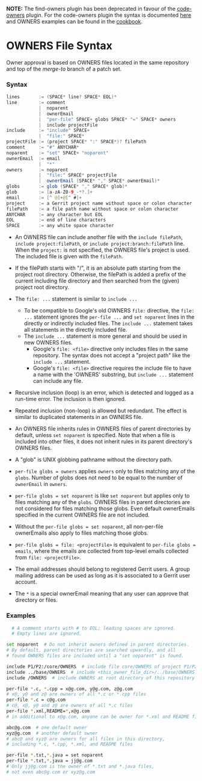 **NOTE:** The find-owners plugin has been deprecated in favour of the
[code-owners](https://android-review.googlesource.com/plugins/code-owners/Documentation/index.html)
plugin. For the code-owners plugin the syntax is documented
[here](https://android-review.googlesource.com/plugins/code-owners/Documentation/backend-find-owners.html#syntax)
and OWNERS examples can be found in the
[cookbook](https://android-review.googlesource.com/plugins/code-owners/Documentation/backend-find-owners-cookbook.html).

OWNERS File Syntax
==================

Owner approval is based on OWNERS files located in the same
repository and top of the _merge-to_ branch of a patch set.

### Syntax

```java
lines       := (SPACE* line? SPACE* EOL)*
line        := comment
            |  noparent
            |  ownerEmail
            |  "per-file" SPACE+ globs SPACE* "=" SPACE* owners
            |  include projectFile
include     := "include" SPACE+
            |  "file:" SPACE*
projectFile := (project SPACE* ":" SPACE*)? filePath
comment     := "#" ANYCHAR*
noparent    := "set" SPACE+ "noparent"
ownerEmail  := email
            |  "*"
owners      := noparent
            |  "file:" SPACE* projectFile
            |  ownerEmail (SPACE* "," SPACE* ownerEmail)*
globs       := glob (SPACE* "," SPACE* glob)*
glob        := [a-zA-Z0-9_-*?.]+
email       := [^ @]+@[^ #]+
project     := a Gerrit project name without space or colon character
filePath    := a file path name without space or colon character
ANYCHAR     := any character but EOL
EOL         := end of line characters
SPACE       := any white space character
```

* An OWNERS file can include another file with the `include filePath`,
  `include project:filePath`, or `include project:branch:filePath` line.
  When the `project:` is not specified, the OWNERS file's project is used.
  The included file is given with the `filePath`.

* If the filePath starts with "/", it is an absolute path starting from
  the project root directory. Otherwise, the filePath is added a prefix
  of the current including file directory and then searched from the
  (given) project root directory.

* The `file: ...` statement is similar to `include ...`
    * To be compatible to Google's old OWNERS `file:` directive,
      the `file: ...` statement ignores the `per-file ...` and
      `set noparent` lines in the directly or indirectly included files.
      The `include ...` statement takes all statements in the
      directly included file.
    * The `include ...` statement is more general and should be
      used in new OWNERS files.
        * Google's `file: <file>` directive only includes files
          in the same repository. The syntax does not accept a
          "project path" like the `include ...` statement.
        * Google's `file: <file>` directive requires the include file
          to have a name with the 'OWNERS' substring,
          but `include ...` statement can include any file.

* Recursive inclusion (loop) is an error, which is detected
  and logged as a run-time error. The inclusion is then ignored.

* Repeated inclusion (non-loop) is allowed but redundant.
  The effect is similar to duplicated statements in an OWNERS file.

* An OWNERS file inherits rules in OWNERS files of parent directories
  by default, unless `set noparent` is specified.
  Note that when a file is included into other files,
  it does not inherit rules in its parent directory's OWNERS files.

* A "glob" is UNIX globbing pathname without the directory path.

* `per-file globs = owners` applies `owners` only to files
  matching any of the `globs`. Number of globs does not need to be equal
  to the number of `ownerEmail` in `owners`.

* `per-file globs = set noparent` is like `set noparent` but applies only to
  files matching any of the `globs`. OWNERS files in parent directories
  are not considered for files matching those globs. Even default ownerEmails
  specified in the current OWNERS file are not included.

* Without the `per-file globs = set noparent`, all non-per-file
  ownerEmails also apply to files matching those globs.

* `per-file globs = file: <projectFile>` is equivalent to
  `per-file globs = emails`, where the emails are collected
  from top-level emails collected from `file: <projectFile>`.

* The email addresses should belong to registered Gerrit users.
  A group mailing address can be used as long as it is associated to
  a Gerrit user account.

* The `*` is a special ownerEmail meaning that
  any user can approve that directory or files.

### Examples

```bash
  # A comment starts with # to EOL; leading spaces are ignored.
  # Empty lines are ignored.

set noparent  # Do not inherit owners defined in parent directories.
# By default, parent directories are searched upwardly, and all
# found OWNERS files are included until a "set noparent" is found.

include P1/P2:/core/OWNERS  # include file core/OWNERS of project P1/P2
include ../base/OWNERS  # include <this_owner_file_dir>/../base/OWNERS
include /OWNERS  # include OWNERS at root directory of this repository

per-file *.c, *.cpp = x@g.com, y@g.com, z@g.com
# x@, y@ and z@ are owners of all *.c or *.cpp files
per-file *.c = c@g.com
# c@, x@, y@ and z@ are owners of all *.c files
per-file *.xml,README=*,x@g.com
# in additional to x@g.com, anyone can be owner for *.xml and README files

abc@g.com  # one default owner
xyz@g.com  # another default owner
# abc@ and xyz@ are owners for all files in this directory,
# including *.c, *.cpp, *.xml, and README files

per-file *.txt,*.java = set noparent
per-file *.txt,*.java = jj@g.com
# Only jj@g.com is the owner of *.txt and *.java files,
# not even abc@g.com or xyz@g.com
```
